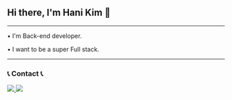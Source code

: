## Hi there, I'm Hani Kim 👋
<hr>
<p>• I'm Back-end developer. </p>
<p>• I want to be a super Full stack.</p>

<hr>

### 📞 Contact 📞
<a href="mailto:haeehani@gmail.com">
    <img src="https://img.shields.io/badge/Gmail-EA4335?style=for-the-badge&logo=Gmail&logoColor=white"> 
</a>
<a href="https://velog.io/@hanihoneykim">
    <img src="https://img.shields.io/badge/Velog-20C997?style=for-the-badge&logo=Velog&logoColor=white"> 
</a>
